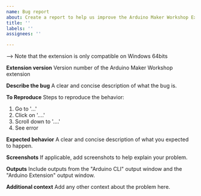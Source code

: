 ```yaml
---
name: Bug report
about: Create a report to help us improve the Arduino Maker Workshop Extension
title: ''
labels: ''
assignees: ''

---
```


--> Note that the extension is only compatible on Windows 64bits

**Extension version**
Version number of the Arduino Maker Workshop extension

**Describe the bug**
A clear and concise description of what the bug is.

**To Reproduce**
Steps to reproduce the behavior:
1. Go to '...'
2. Click on '....'
3. Scroll down to '....'
4. See error

**Expected behavior**
A clear and concise description of what you expected to happen.

**Screenshots**
If applicable, add screenshots to help explain your problem.

**Outputs**
Include outputs from the "Arduino CLI" output window and the "Arduino Extension" output window.

**Additional context**
Add any other context about the problem here.
